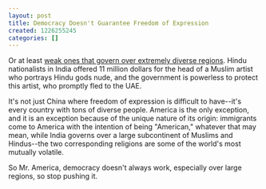 ```yaml
---
layout: post
title: Democracy Doesn't Guarantee Freedom of Expression
created: 1226255245
categories: []
---
```

Or at least <a href="http://www.nytimes.com/2008/11/09/world/asia/09india.html">weak ones that govern over extremely diverse regions</a>. Hindu nationalists in India offered 11 million dollars for the head of a Muslim artist who portrays Hindu gods nude, and the government is powerless to protect this artist, who promptly fled to the UAE.

It's not just China where freedom of expression is difficult to have--it's every country with tons of diverse people. America is the only exception, and it is an exception because of the unique nature of its origin: immigrants come to America with the intention of being "American," whatever that may mean, while India governs over a large subcontinent of Muslims and Hindus--the two corresponding religions are some of the world's most mutually volatile.

So Mr. America, democracy doesn't always work, especially over large regions, so stop pushing it.
